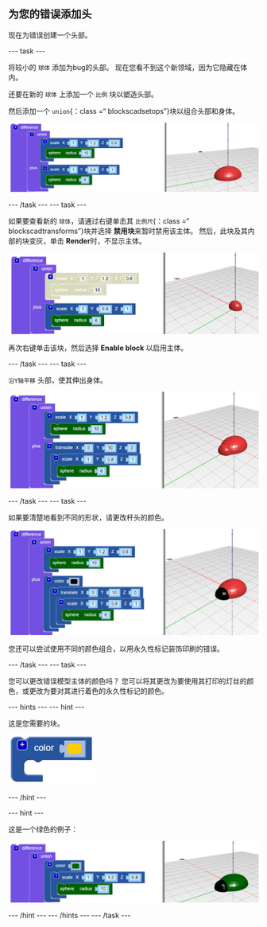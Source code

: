 ## 为您的错误添加头

现在为错误创建一个头部。

--- task ---

将较小的 `球体` 添加为bug的头部。 现在您看不到这个新领域，因为它隐藏在体内。

还要在新的 `球体` 上添加一个 `比例` 块以塑造头部。

然后添加一个 `union`{：class =“ blockscadsetops”}块以组合头部和身体。

![截屏](images/bug-head-hidden.png)

--- /task --- --- task ---

如果要查看新的 `球体`，请通过右键单击其 `比例尺`{：class =“ blockscadtransforms”}块并选择 **禁用块**来暂时禁用该主体。 然后，此块及其内部的块变灰，单击 **Render**时，不显示主体。

![截屏](images/bug-disable.png)

再次右键单击该块，然后选择 **Enable block** 以启用主体。

--- /task --- --- task ---

`沿Y轴平移` 头部，使其伸出身体。

  ![截屏](images/bug-head.png)

--- /task --- --- task ---

如果要清楚地看到不同的形状，请更改杆头的颜色。

![截屏](images/bug-head-black.png)

您还可以尝试使用不同的颜色组合，以用永久性标记装饰印刷的错误。

--- /task --- --- task ---

您可以更改错误模型主体的颜色吗？ 您可以将其更改为要使用其打印的灯丝的颜色，或更改为要对其进行着色的永久性标记的颜色。

--- hints --- --- hint ---

这是您需要的块。

![截屏](images/bug-colour-block.png)

--- /hint ---

--- hint ---

这是一个绿色的例子：

![截屏](images/bug-body-colour.png)

--- /hint --- --- /hints --- --- /task ---




  
